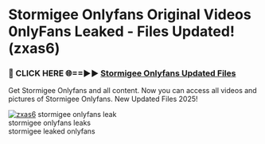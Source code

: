 # Stormigee Onlyfans Original Videos 0nlyFans Leaked - Files Updated! (zxas6)

<h3>🔴 CLICK HERE 🌐==►► <a href="https://tinyurl.com/3hn5wdd3" rel="nofollow">Stormigee Onlyfans Updated Files</a></h3>

Get Stormigee Onlyfans and all content. Now you can access all videos and pictures of Stormigee Onlyfans. New Updated Files 2025!

[![zxas6](https://i.imgur.com/4HnBqBT.gif)](https://tinyurl.com/3hn5wdd3)
stormigee onlyfans leak<br>
stormigee onlyfans leaks<br>
stormigee leaked onlyfans